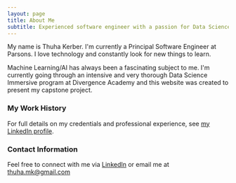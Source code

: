 ```yaml
---
layout: page
title: About Me
subtitle: Experienced software engineer with a passion for Data Science and Machine Learning
---
```


My name is Thuha Kerber. I'm currently a Principal Software Engineer at Parsons. I love technology and constantly look for new things to learn. 

Machine Learning/AI has always been a fascinating subject to me. I'm currently going through an intensive and very thorough Data Science Immersive program at Divergence Academy and this website was created to present my capstone project.

### My Work History

For full details on my credentials and professional experience, see [my LinkedIn profile](https://www.linkedin.com/in/thuhanguyenkerber).

### Contact Information

Feel free to connect with me via [LinkedIn](https://www.linkedin.com/in/thuhanguyenkerber) or email me at [thuha.mk@gmail.com](mailto:thuha.mk@gmail.com)
